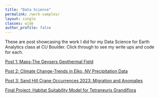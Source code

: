 ```yaml
---
title: "Data Science"
permalink: /work-samples/
layout: single
classes: wide
author_profile: false
---
```



These are post showcasing the work I did for my Data Science for Earth Analytics class at CU Boulder.  Click through to see my write ups and code for each. 

[Post 1: Maps-The Geysers Geothermal Field](/work-samples/map/)

[Post 2: Climate Change-Trends in Elko, NV Precipitation Data](/work-samples/climate/)

[Post 3: Sand Hill Crane Occurrences 2023: Migration and Anomalies](migration/sandhill-crane-migration-portfolio-post.html)

[Final Project: Habitat Suitability Model for Tetraneuris Grandiflora](habitat\Tetraneuris-grandiflora_Portfolio_Post.html)